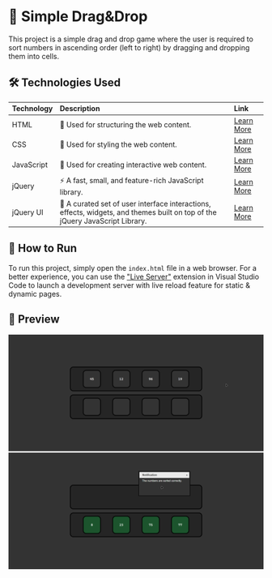 # 🧩 Simple Drag&Drop

This project is a simple drag and drop game where the user is required to sort numbers in ascending order (left to right) by dragging and dropping them into cells.

## 🛠️ Technologies Used

| Technology | Description | Link |
| :--- | :--- | :--- |
| HTML | 📝 Used for structuring the web content. | [Learn More](https://developer.mozilla.org/en-US/docs/Web/HTML) |
| CSS | 🎨 Used for styling the web content. | [Learn More](https://developer.mozilla.org/en-US/docs/Web/CSS) |
| JavaScript | 🚀 Used for creating interactive web content. | [Learn More](https://developer.mozilla.org/en-US/docs/Web/JavaScript) |
| jQuery | ⚡ A fast, small, and feature-rich JavaScript library. | [Learn More](https://jquery.com/) |
| jQuery UI | 🎉 A curated set of user interface interactions, effects, widgets, and themes built on top of the jQuery JavaScript Library. | [Learn More](https://jqueryui.com/) |

## 🚀 How to Run

To run this project, simply open the `index.html` file in a web browser. For a better experience, you can use the ["Live Server"](https://marketplace.visualstudio.com/items?itemName=ritwickdey.LiveServer) extension in Visual Studio Code to launch a development server with live reload feature for static & dynamic pages.

## 📸 Preview

<p align="center">
  <img src="./preview1.png" alt="Preview image 1" width="600">
  <br>
  <img src="./preview2.png" alt="Preview image 2" width="600">
</p>